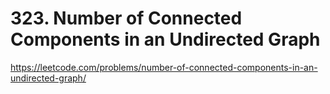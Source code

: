 # 323. Number of Connected Components in an Undirected Graph

https://leetcode.com/problems/number-of-connected-components-in-an-undirected-graph/
